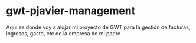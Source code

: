 gwt-pjavier-management
======================

Aquí es donde voy a alojar mi proyecto de GWT para la gestión de facturas, ingresos, gasto, etc de la empresa de mi padre
